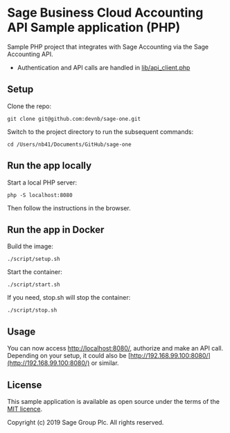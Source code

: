 # Sage Business Cloud Accounting API Sample application (PHP)

Sample PHP project that integrates with Sage Accounting via the Sage Accounting API.

* Authentication and API calls are handled in [lib/api_client.php](lib/api_client.php)

## Setup

Clone the repo:

`git clone git@github.com:devnb/sage-one.git`

Switch to the project directory to run the subsequent commands:

```
cd /Users/nb41/Documents/GitHub/sage-one 
```

## Run the app locally

Start a local PHP server:

```
php -S localhost:8080
```

Then follow the instructions in the browser.

## Run the app in Docker

Build the image:

```
./script/setup.sh
```

Start the container:

```
./script/start.sh
```

If you need, stop.sh will stop the container:

```
./script/stop.sh
```

## Usage

You can now access [http://localhost:8080/](http://localhost:8080/), authorize and make an API call. Depending on your setup, it could also be [http://192.168.99.100:8080/](http://192.168.99.100:8080/) or similar.

## License

This sample application is available as open source under the terms of the
[MIT licence](LICENSE).

Copyright (c) 2019 Sage Group Plc. All rights reserved.
